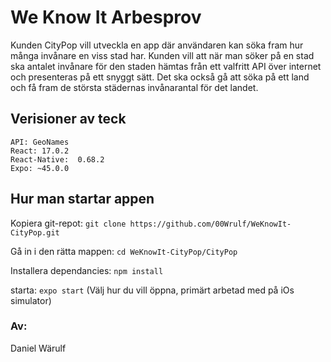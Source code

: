 # We Know It Arbesprov
Kunden CityPop vill utveckla en app där användaren kan söka fram hur många invånare en viss
stad har. Kunden vill att när man söker på en stad ska antalet invånare för den staden hämtas
från ett valfritt API över internet och presenteras på ett snyggt sätt. Det ska också gå att söka
på ett land och få fram de största städernas invånarantal för det landet.
## Verisioner av teck
```
API: GeoNames
React: 17.0.2
React-Native:  0.68.2
Expo: ~45.0.0
```

## Hur man startar appen
Kopiera git-repot: `git clone https://github.com/00Wrulf/WeKnowIt-CityPop.git`

Gå in i den rätta mappen: `cd WeKnowIt-CityPop/CityPop`                     

Installera dependancies: `npm install`

starta: `expo start` (Välj hur du vill öppna, primärt arbetad med på iOs simulator)
### Av: 
Daniel Wärulf
